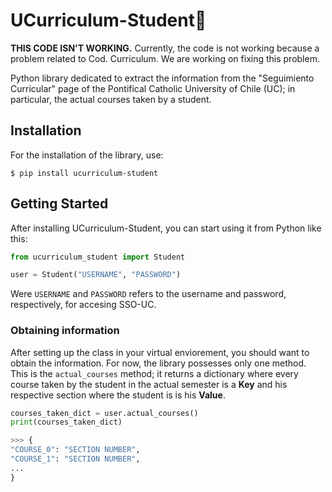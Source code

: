 # UCurriculum-Student🧍

**THIS CODE ISN'T WORKING.**
Currently, the code is not working because a problem related to Cod. Curriculum. We are working on fixing this problem.

Python library dedicated to extract the information from the "Seguimiento Curricular" page of the Pontifical Catholic University of Chile (UC); in particular, the actual courses taken by a student.

## Installation

For the installation of the library, use:

```shell
$ pip install ucurriculum-student
```

## Getting Started

After installing UCurriculum-Student, you can start using it from Python like this:

```python
from ucurriculum_student import Student

user = Student("USERNAME", "PASSWORD")
```
Were `USERNAME` and `PASSWORD` refers to the username and password, respectively, for accesing SSO-UC.

### Obtaining information

After setting up the class in your virtual enviorement, you should want to obtain the information. For now, the library possesses only one method.
This is the `actual_courses` method; it returns a dictionary where every course taken by the student in the actual semester is a **Key** and his respective section where the student is is his **Value**.

```python
courses_taken_dict = user.actual_courses()
print(courses_taken_dict)

>>> {
"COURSE_0": "SECTION NUMBER",
"COURSE_1": "SECTION NUMBER",
...
}
```









